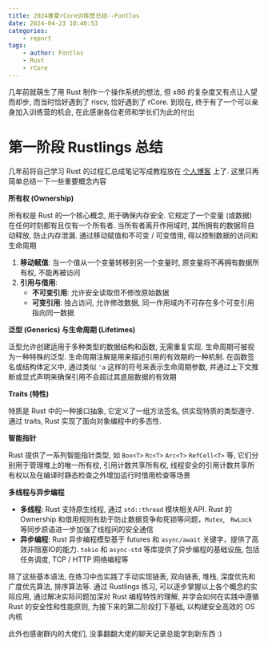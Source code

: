 ```yaml
---
title: 2024春夏rCore训练营总结--Fontlos
date: 2024-04-23 10:40:53
categories:
	- report
tags:
    - author: Fontlos
    - Rust
    - rCore
---
```


几年前就萌生了用 Rust 制作一个操作系统的想法, 但 x86 的复杂度又有点让人望而却步, 而当时恰好遇到了 riscv, 恰好遇到了 rCore. 到现在, 终于有了一个可以亲身加入训练营的机会, 在此感谢各位老师和学长们为此的付出

# 第一阶段 Rustlings 总结

几年前将自己学习 Rust 的过程汇总成笔记写成教程放在 [个人博客](https://fontlos.com) 上了. 这里只再简单总结一下一些重要概念内容

**所有权 (Ownership)**

所有权是 Rust 的一个核心概念, 用于确保内存安全. 它规定了一个变量 (或数据) 在任何时刻都有且仅有一个所有者. 当所有者离开作用域时, 其所拥有的数据将自动释放, 防止内存泄漏. 通过移动赋值和不可变 / 可变借用, 得以控制数据的访问和生命周期

1. **移动赋值**: 当一个值从一个变量转移到另一个变量时, 原变量将不再拥有数据所有权, 不能再被访问
2. **引用与借用**:
   - **不可变引用**: 允许安全读取但不修改原始数据
   - **可变引用**: 独占访问, 允许修改数据, 同一作用域内不可存在多个可变引用指向同一数据

**泛型 (Generics) 与生命周期 (Lifetimes)**

泛型允许创建适用于多种类型的数据结构和函数, 无需重复实现. 生命周期可被视为一种特殊的泛型. 生命周期注解是用来描述引用的有效期的一种机制. 在函数签名或结构体定义中, 通过类似 `'a` 这样的符号来表示生命周期参数, 并通过上下文推断或显式声明来确保引用不会超过其底层数据的有效期

**Traits (特性)**

特质是 Rust 中的一种接口抽象, 它定义了一组方法签名, 供实现特质的类型遵守. 通过 traits, Rust 实现了面向对象编程中的多态性.

**智能指针**

Rust 提供了一系列智能指针类型, 如 `Box<T>` `Rc<T>` `Arc<T>` `RefCell<T>` 等, 它们分别用于管理堆上的唯一所有权, 引用计数共享所有权, 线程安全的引用计数共享所有权以及在编译时静态检查之外增加运行时借用检查等场景

**多线程与异步编程**

- **多线程**: Rust 支持原生线程, 通过 `std::thread` 模块相关API. Rust 的 Ownership 和借用规则有助于防止数据竞争和死锁等问题，`Mutex`, ` RwLock` 等同步原语进一步加强了线程间的安全通信
- **异步编程**: Rust 异步编程模型基于 futures 和 `async/await` 关键字，提供了高效非阻塞IO的能力. `tokio` 和 `async-std` 等库提供了异步编程的基础设施, 包括任务调度, TCP / HTTP 网络编程等

除了这些基本语法, 在练习中也实践了手动实现链表, 双向链表, 堆栈, 深度优先和广度优先算法, 排序算法等. 通过 Rustlings 练习, 可以逐步掌握以上各个概念的实际应用, 通过解决实际问题加深对 Rust 编程特性的理解, 并学会如何在实践中遵循 Rust 的安全性和性能原则, 为接下来的第二阶段打下基础, 以构建安全高效的 OS 内核

此外也感谢群内的大佬们, 没事翻翻大佬的聊天记录总能学到新东西 :)